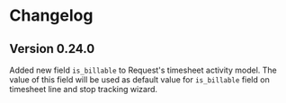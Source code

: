 # Changelog

## Version 0.24.0

Added new field `is_billable` to Request's timesheet activity model.
The value of this field will be used as default value for `is_billable`
field on timesheet line and stop tracking wizard.

